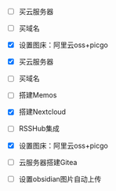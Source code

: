 - [ ] 买云服务器
- [ ] 买域名
- [x] 设置图床：阿里云oss+picgo


- [x] 买云服务器
- [ ] 买域名
- [ ] 搭建Memos
- [x] 搭建Nextcloud
- [ ] RSSHub集成
- [x] 设置图床：阿里云oss+picgo
- [ ] 云服务器搭建Gitea

- [ ] 设置obsidian图片自动上传